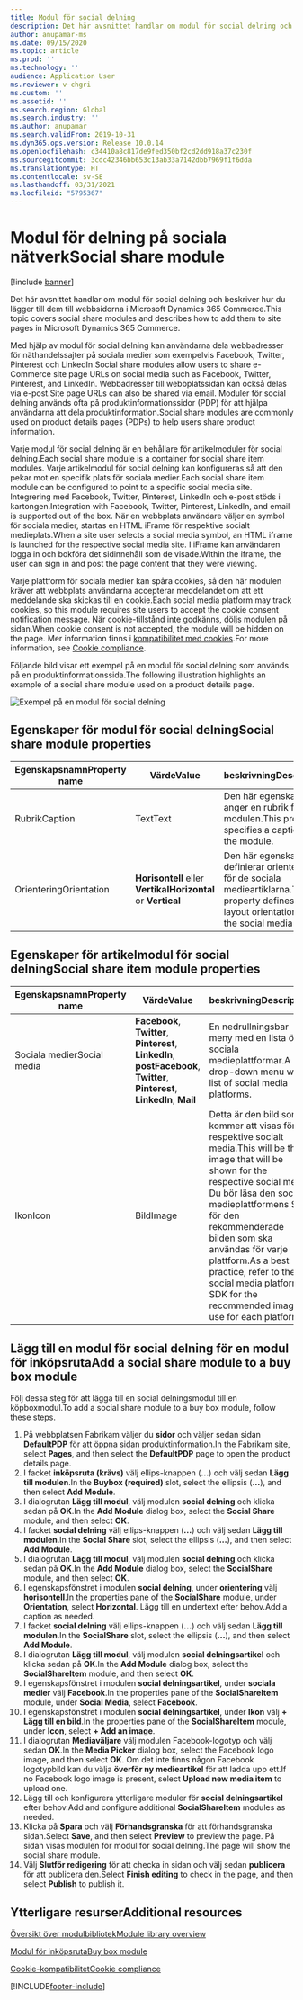 ```yaml
---
title: Modul för social delning
description: Det här avsnittet handlar om modul för social delning och beskriver hur du lägger till dem till webbsidorna i Microsoft Dynamics 365 Commerce.
author: anupamar-ms
ms.date: 09/15/2020
ms.topic: article
ms.prod: ''
ms.technology: ''
audience: Application User
ms.reviewer: v-chgri
ms.custom: ''
ms.assetid: ''
ms.search.region: Global
ms.search.industry: ''
ms.author: anupamar
ms.search.validFrom: 2019-10-31
ms.dyn365.ops.version: Release 10.0.14
ms.openlocfilehash: c34410a8c817de9fed350bf2cd2dd918a37c230f
ms.sourcegitcommit: 3cdc42346bb653c13ab33a7142dbb7969f1f6dda
ms.translationtype: HT
ms.contentlocale: sv-SE
ms.lasthandoff: 03/31/2021
ms.locfileid: "5795367"
---
```

# <a name="social-share-module"></a><span data-ttu-id="f0e5e-103">Modul för delning på sociala nätverk</span><span class="sxs-lookup"><span data-stu-id="f0e5e-103">Social share module</span></span>

[!include [banner](includes/banner.md)]

<span data-ttu-id="f0e5e-104">Det här avsnittet handlar om modul för social delning och beskriver hur du lägger till dem till webbsidorna i Microsoft Dynamics 365 Commerce.</span><span class="sxs-lookup"><span data-stu-id="f0e5e-104">This topic covers social share modules and describes how to add them to site pages in Microsoft Dynamics 365 Commerce.</span></span>

<span data-ttu-id="f0e5e-105">Med hjälp av modul för social delning kan användarna dela webbadresser för näthandelssajter på sociala medier som exempelvis Facebook, Twitter, Pinterest och LinkedIn.</span><span class="sxs-lookup"><span data-stu-id="f0e5e-105">Social share modules allow users to share e-Commerce site page URLs on social media such as Facebook, Twitter, Pinterest, and LinkedIn.</span></span> <span data-ttu-id="f0e5e-106">Webbadresser till webbplatssidan kan också delas via e-post.</span><span class="sxs-lookup"><span data-stu-id="f0e5e-106">Site page URLs can also be shared via email.</span></span> <span data-ttu-id="f0e5e-107">Moduler för social delning används ofta på produktinformationssidor (PDP) för att hjälpa användarna att dela produktinformation.</span><span class="sxs-lookup"><span data-stu-id="f0e5e-107">Social share modules are commonly used on product details pages (PDPs) to help users share product information.</span></span>

<span data-ttu-id="f0e5e-108">Varje modul för social delning är en behållare för artikelmoduler för social delning.</span><span class="sxs-lookup"><span data-stu-id="f0e5e-108">Each social share module is a container for social share item modules.</span></span> <span data-ttu-id="f0e5e-109">Varje artikelmodul för social delning kan konfigureras så att den pekar mot en specifik plats för sociala medier.</span><span class="sxs-lookup"><span data-stu-id="f0e5e-109">Each social share item module can be configured to point to a specific social media site.</span></span> <span data-ttu-id="f0e5e-110">Integrering med Facebook, Twitter, Pinterest, LinkedIn och e-post stöds i kartongen.</span><span class="sxs-lookup"><span data-stu-id="f0e5e-110">Integration with Facebook, Twitter, Pinterest, LinkedIn, and email is supported out of the box.</span></span> <span data-ttu-id="f0e5e-111">När en webbplats användare väljer en symbol för sociala medier, startas en HTML iFrame för respektive socialt medieplats.</span><span class="sxs-lookup"><span data-stu-id="f0e5e-111">When a site user selects a social media symbol, an HTML iframe is launched for the respective social media site.</span></span> <span data-ttu-id="f0e5e-112">I iFrame kan användaren logga in och bokföra det sidinnehåll som de visade.</span><span class="sxs-lookup"><span data-stu-id="f0e5e-112">Within the iframe, the user can sign in and post the page content that they were viewing.</span></span>

<span data-ttu-id="f0e5e-113">Varje plattform för sociala medier kan spåra cookies, så den här modulen kräver att webbplats användarna accepterar meddelandet om att ett meddelande ska skickas till en cookie.</span><span class="sxs-lookup"><span data-stu-id="f0e5e-113">Each social media platform may track cookies, so this module requires site users to accept the cookie consent notification message.</span></span> <span data-ttu-id="f0e5e-114">När cookie-tillstånd inte godkänns, döljs modulen på sidan.</span><span class="sxs-lookup"><span data-stu-id="f0e5e-114">When cookie consent is not accepted, the module will be hidden on the page.</span></span> <span data-ttu-id="f0e5e-115">Mer information finns i [kompatibilitet med cookies](cookie-compliance.md).</span><span class="sxs-lookup"><span data-stu-id="f0e5e-115">For more information, see [Cookie compliance](cookie-compliance.md).</span></span>

<span data-ttu-id="f0e5e-116">Följande bild visar ett exempel på en modul för social delning som används på en produktinformationssida.</span><span class="sxs-lookup"><span data-stu-id="f0e5e-116">The following illustration highlights an example of a social share module used on a product details page.</span></span>

![Exempel på en modul för social delning](./media/ecommerce-socialshare.png)

## <a name="social-share-module-properties"></a><span data-ttu-id="f0e5e-118">Egenskaper för modul för social delning</span><span class="sxs-lookup"><span data-stu-id="f0e5e-118">Social share module properties</span></span>

| <span data-ttu-id="f0e5e-119">Egenskapsnamn</span><span class="sxs-lookup"><span data-stu-id="f0e5e-119">Property name</span></span>             | <span data-ttu-id="f0e5e-120">Värde</span><span class="sxs-lookup"><span data-stu-id="f0e5e-120">Value</span></span>                 | <span data-ttu-id="f0e5e-121">beskrivning</span><span class="sxs-lookup"><span data-stu-id="f0e5e-121">Description</span></span> |
|---------------------------|-----------------------|-------------|
| <span data-ttu-id="f0e5e-122">Rubrik</span><span class="sxs-lookup"><span data-stu-id="f0e5e-122">Caption</span></span>                  | <span data-ttu-id="f0e5e-123">Text</span><span class="sxs-lookup"><span data-stu-id="f0e5e-123">Text</span></span> | <span data-ttu-id="f0e5e-124">Den här egenskapen anger en rubrik för modulen.</span><span class="sxs-lookup"><span data-stu-id="f0e5e-124">This property specifies a caption for the module.</span></span> |
| <span data-ttu-id="f0e5e-125">Orientering</span><span class="sxs-lookup"><span data-stu-id="f0e5e-125">Orientation</span></span> | <span data-ttu-id="f0e5e-126">**Horisontell** eller **Vertikal**</span><span class="sxs-lookup"><span data-stu-id="f0e5e-126">**Horizontal** or **Vertical**</span></span>  | <span data-ttu-id="f0e5e-127">Den här egenskapen definierar orienteringen för de sociala medieartiklarna.</span><span class="sxs-lookup"><span data-stu-id="f0e5e-127">This property defines the layout orientation for the social media items.</span></span> |

## <a name="social-share-item-module-properties"></a><span data-ttu-id="f0e5e-128">Egenskaper för artikelmodul för social delning</span><span class="sxs-lookup"><span data-stu-id="f0e5e-128">Social share item module properties</span></span>
| <span data-ttu-id="f0e5e-129">Egenskapsnamn</span><span class="sxs-lookup"><span data-stu-id="f0e5e-129">Property name</span></span>             | <span data-ttu-id="f0e5e-130">Värde</span><span class="sxs-lookup"><span data-stu-id="f0e5e-130">Value</span></span>                 | <span data-ttu-id="f0e5e-131">beskrivning</span><span class="sxs-lookup"><span data-stu-id="f0e5e-131">Description</span></span> |
|---------------------------|-----------------------|-------------|
| <span data-ttu-id="f0e5e-132">Sociala medier</span><span class="sxs-lookup"><span data-stu-id="f0e5e-132">Social media</span></span>              | <span data-ttu-id="f0e5e-133">**Facebook**, **Twitter**, **Pinterest**, **LinkedIn**, **post**</span><span class="sxs-lookup"><span data-stu-id="f0e5e-133">**Facebook**, **Twitter**, **Pinterest**, **LinkedIn**, **Mail**</span></span> | <span data-ttu-id="f0e5e-134">En nedrullningsbar meny med en lista över sociala medieplattformar.</span><span class="sxs-lookup"><span data-stu-id="f0e5e-134">A drop-down menu with a list of social media platforms.</span></span> |
| <span data-ttu-id="f0e5e-135">Ikon</span><span class="sxs-lookup"><span data-stu-id="f0e5e-135">Icon</span></span> |<span data-ttu-id="f0e5e-136">Bild</span><span class="sxs-lookup"><span data-stu-id="f0e5e-136">Image</span></span>    | <span data-ttu-id="f0e5e-137">Detta är den bild som kommer att visas för respektive socialt media.</span><span class="sxs-lookup"><span data-stu-id="f0e5e-137">This will be the image that will be shown for the respective social media.</span></span> <span data-ttu-id="f0e5e-138">Du bör läsa den sociala medieplattformens SDK för den rekommenderade bilden som ska användas för varje plattform.</span><span class="sxs-lookup"><span data-stu-id="f0e5e-138">As a best practice, refer to the social media platform's SDK for the recommended image to use for each platform.</span></span> |

## <a name="add-a-social-share-module-to-a-buy-box-module"></a><span data-ttu-id="f0e5e-139">Lägg till en modul för social delning för en modul för inköpsruta</span><span class="sxs-lookup"><span data-stu-id="f0e5e-139">Add a social share module to a buy box module</span></span>

<span data-ttu-id="f0e5e-140">Följ dessa steg för att lägga till en social delningsmodul till en köpboxmodul.</span><span class="sxs-lookup"><span data-stu-id="f0e5e-140">To add a social share module to a buy box module, follow these steps.</span></span>

1. <span data-ttu-id="f0e5e-141">På webbplatsen Fabrikam väljer du **sidor** och väljer sedan sidan **DefaultPDP** för att öppna sidan produktinformation.</span><span class="sxs-lookup"><span data-stu-id="f0e5e-141">In the Fabrikam site, select **Pages**, and then select the **DefaultPDP** page to open the product details page.</span></span> 
1. <span data-ttu-id="f0e5e-142">I facket **inköpsruta (krävs)** välj ellips-knappen (**...**) och välj sedan **Lägg till modulen**.</span><span class="sxs-lookup"><span data-stu-id="f0e5e-142">In the **Buybox (required)** slot, select the ellipsis (**...**), and then select **Add Module**.</span></span>
1. <span data-ttu-id="f0e5e-143">I dialogrutan **Lägg till modul**, välj modulen **social delning** och klicka sedan på **OK**.</span><span class="sxs-lookup"><span data-stu-id="f0e5e-143">In the **Add Module** dialog box, select the **Social Share** module, and then select **OK**.</span></span>
1. <span data-ttu-id="f0e5e-144">I facket **social delning** välj ellips-knappen (**...**) och välj sedan **Lägg till modulen**.</span><span class="sxs-lookup"><span data-stu-id="f0e5e-144">In the **Social Share** slot, select the ellipsis (**...**), and then select **Add Module**.</span></span>
1. <span data-ttu-id="f0e5e-145">I dialogrutan **Lägg till modul**, välj modulen **social delning** och klicka sedan på **OK**.</span><span class="sxs-lookup"><span data-stu-id="f0e5e-145">In the **Add Module** dialog box, select the **SocialShare** module, and then select **OK**.</span></span>
1. <span data-ttu-id="f0e5e-146">I egenskapsfönstret i modulen **social delning**, under **orientering** välj **horisontell**.</span><span class="sxs-lookup"><span data-stu-id="f0e5e-146">In the properties pane of the **SocialShare** module, under **Orientation**, select **Horizontal**.</span></span> <span data-ttu-id="f0e5e-147">Lägg till en undertext efter behov.</span><span class="sxs-lookup"><span data-stu-id="f0e5e-147">Add a caption as needed.</span></span>
1. <span data-ttu-id="f0e5e-148">I facket **social delning** välj ellips-knappen (**...**) och välj sedan **Lägg till modulen**.</span><span class="sxs-lookup"><span data-stu-id="f0e5e-148">In the **SocialShare** slot, select the ellipsis (**...**), and then select **Add Module**.</span></span>
1. <span data-ttu-id="f0e5e-149">I dialogrutan **Lägg till modul**, välj modulen **social delningsartikel** och klicka sedan på **OK**.</span><span class="sxs-lookup"><span data-stu-id="f0e5e-149">In the **Add Module** dialog box, select the **SocialShareItem** module, and then select **OK**.</span></span>
1. <span data-ttu-id="f0e5e-150">I egenskapsfönstret i modulen **social delningsartikel**, under **sociala medier** välj **Facebook**.</span><span class="sxs-lookup"><span data-stu-id="f0e5e-150">In the properties pane of the **SocialShareItem** module, under **Social Media**, select **Facebook**.</span></span>
1. <span data-ttu-id="f0e5e-151">I egenskapsfönstret i modulen **social delningsartikel**, under **Ikon** välj **+ Lägg till en bild**.</span><span class="sxs-lookup"><span data-stu-id="f0e5e-151">In the properties pane of the **SocialShareItem** module, under **Icon**, select **+ Add an image**.</span></span>
1. <span data-ttu-id="f0e5e-152">I dialogrutan **Mediaväljare** välj modulen Facebook-logotyp och välj sedan **OK**.</span><span class="sxs-lookup"><span data-stu-id="f0e5e-152">In the **Media Picker** dialog box, select the Facebook logo image, and then select **OK**.</span></span> <span data-ttu-id="f0e5e-153">Om det inte finns någon Facebook logotypbild kan du välja **överför ny medieartikel** för att ladda upp ett.</span><span class="sxs-lookup"><span data-stu-id="f0e5e-153">If no Facebook logo image is present, select **Upload new media item** to upload one.</span></span>
1. <span data-ttu-id="f0e5e-154">Lägg till och konfigurera ytterligare moduler för **social delningsartikel** efter behov.</span><span class="sxs-lookup"><span data-stu-id="f0e5e-154">Add and configure additional **SocialShareItem** modules as needed.</span></span>
1. <span data-ttu-id="f0e5e-155">Klicka på **Spara** och välj **Förhandsgranska** för att förhandsgranska sidan.</span><span class="sxs-lookup"><span data-stu-id="f0e5e-155">Select **Save**, and then select **Preview** to preview the page.</span></span> <span data-ttu-id="f0e5e-156">På sidan visas modulen för modul för social delning.</span><span class="sxs-lookup"><span data-stu-id="f0e5e-156">The page will show the social share module.</span></span>
1. <span data-ttu-id="f0e5e-157">Välj **Slutför redigering** för att checka in sidan och välj sedan **publicera** för att publicera den.</span><span class="sxs-lookup"><span data-stu-id="f0e5e-157">Select **Finish editing** to check in the page, and then select **Publish** to publish it.</span></span>

## <a name="additional-resources"></a><span data-ttu-id="f0e5e-158">Ytterligare resurser</span><span class="sxs-lookup"><span data-stu-id="f0e5e-158">Additional resources</span></span>

[<span data-ttu-id="f0e5e-159">Översikt över modulbibliotek</span><span class="sxs-lookup"><span data-stu-id="f0e5e-159">Module library overview</span></span>](starter-kit-overview.md)

[<span data-ttu-id="f0e5e-160">Modul för inköpsruta</span><span class="sxs-lookup"><span data-stu-id="f0e5e-160">Buy box module</span></span>](add-buy-box.md)

[<span data-ttu-id="f0e5e-161">Cookie-kompatibilitet</span><span class="sxs-lookup"><span data-stu-id="f0e5e-161">Cookie compliance</span></span>](cookie-compliance.md)


[!INCLUDE[footer-include](../includes/footer-banner.md)]